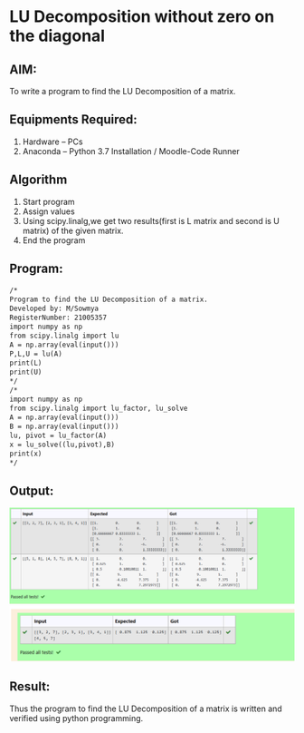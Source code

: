 # LU Decomposition without zero on the diagonal

## AIM:
To write a program to find the LU Decomposition of a matrix.

## Equipments Required:
1. Hardware – PCs
2. Anaconda – Python 3.7 Installation / Moodle-Code Runner

## Algorithm
1. Start program
2. Assign values
3. Using scipy.linalg,we get two results(first is L matrix and second is U matrix) of the given matrix.
4. End the program

## Program:
```
/*
Program to find the LU Decomposition of a matrix.
Developed by: M/Sowmya
RegisterNumber: 21005357
import numpy as np
from scipy.linalg import lu
A = np.array(eval(input()))
P,L,U = lu(A)
print(L)
print(U)
*/
/*
import numpy as np
from scipy.linalg import lu_factor, lu_solve
A = np.array(eval(input()))
B = np.array(eval(input()))
lu, pivot = lu_factor(A) 
x = lu_solve((lu,pivot),B)
print(x)
*/
```

## Output:
![lu decomposition](lu1output.PNG)
![lu decomposition](lu2output.PNG)


## Result:
Thus the program to find the LU Decomposition of a matrix is written and verified using python programming.

